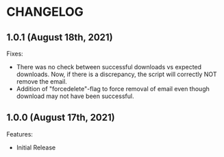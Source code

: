 # CHANGELOG

## 1.0.1 (August 18th, 2021)

Fixes:

- There was no check between successful downloads vs expected downloads. Now, if there is a discrepancy, the script will correctly NOT remove the email.
- Addition of "forcedelete"-flag to force removal of email even though download may not have been successful.

## 1.0.0 (August 17th, 2021)

Features:

- Initial Release
